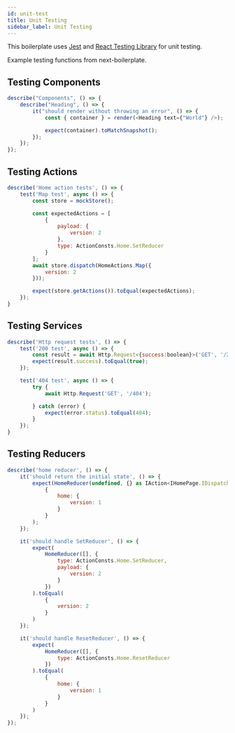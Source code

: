 ```yaml
---
id: unit-test
title: Unit Testing
sidebar_label: Unit Testing
---
```


This boilerplate uses [Jest](https://jestjs.io/docs/en/getting-started) and [React Testing Library](https://testing-library.com/docs/react-testing-library/intro) for unit testing.

Example testing functions from next-boilerplate.

## Testing Components

```js
describe("Components", () => {
    describe("Heading", () => {
        it("should render without throwing an error", () => {
            const { container } = render(<Heading text={"World"} />);

            expect(container).toMatchSnapshot();
        });
    });
});
```

## Testing Actions

```js
describe('Home action tests', () => {
    test('Map test', async () => {
        const store = mockStore();

        const expectedActions = [
            {
                payload: {
                    version: 2
                },
                type: ActionConsts.Home.SetReducer
            }
        ];
        await store.dispatch(HomeActions.Map({
            version: 2
        }));

        expect(store.getActions()).toEqual(expectedActions);
    });
}
```

## Testing Services

```javascript
describe('Http request tests', () => {
    test('200 test', async () => {
        const result = await Http.Request<{success:boolean}>('GET', '/200');
        expect(result.success).toEqual(true);
    });

    test('404 test', async () => {
        try {
            await Http.Request('GET', '/404');

        } catch (error) {
            expect(error.status).toEqual(404);
        }
    });
}
```

## Testing Reducers

```javascript
describe('home reducer', () => {
    it('should return the initial state', () => {
        expect(HomeReducer(undefined, {} as IAction<IHomePage.IDispatchProps>)).toEqual(
            {
                home: {
                    version: 1
                }
            }
        );
    });

    it('should handle SetReducer', () => {
        expect(
            HomeReducer([], {
                type: ActionConsts.Home.SetReducer,
                payload: {
                    version: 2
                }
            })
        ).toEqual(
            {
                version: 2
            }
        )
    });

    it('should handle ResetReducer', () => {
        expect(
            HomeReducer([], {
                type: ActionConsts.Home.ResetReducer
            })
        ).toEqual(
            {
                home: {
                    version: 1
                }
            }
        )
    });
});
```
